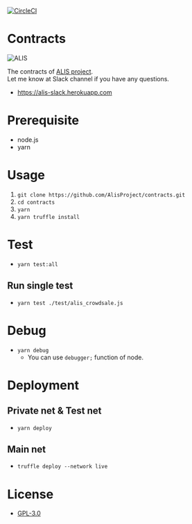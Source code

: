 [![CircleCI](https://circleci.com/gh/AlisProject/contracts/tree/master.svg?style=svg)](https://circleci.com/gh/AlisProject/contracts/tree/master)  
  
# Contracts
![ALIS](https://alismedia.jp/img/logo.png)


The contracts of [ALIS project](https://alismedia.jp).  
Let me know at Slack channel if you have any questions.  
- https://alis-slack.herokuapp.com

# Prerequisite 
- node.js
- yarn

# Usage

1. `git clone https://github.com/AlisProject/contracts.git`
1. `cd contracts`
1. `yarn`
1. `yarn truffle install`

# Test
- `yarn test:all`

## Run single test
- `yarn test ./test/alis_crowdsale.js`

# Debug
- `yarn debug`
    - You can use `debugger;` function of node.

# Deployment

## Private net & Test net
- `yarn deploy`

## Main net
- `truffle deploy --network live`

# License
- [GPL-3.0](https://www.gnu.org/licenses/gpl-3.0.txt)
